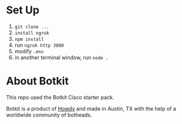 # Set Up
1. `git clone ...`
2. `install ngrok`
3. `npm install `
4. run `ngrok http 3000`
5. modify `.env`
6. in another terminal window, run `node .`

# About Botkit 

This repo used the Botkit Cisco starter pack.

Botkit is a product of [Howdy](https://howdy.ai) and made in Austin, TX with the help of a worldwide community of botheads.
